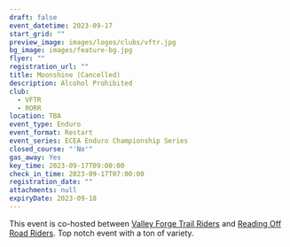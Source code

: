 ```yaml
---
draft: false
event_datetime: 2023-09-17
start_grid: ""
preview_image: images/logos/clubs/vftr.jpg
bg_image: images/feature-bg.jpg
flyer: ""
registration_url: ""
title: Moonshine (Cancelled)
description: Alcohol Prohibited
club:
  - VFTR
  - RORR
location: TBA
event_type: Enduro
event_format: Restart
event_series: ECEA Enduro Championship Series
closed_course: "'No'"
gas_away: Yes
key_time: 2023-09-17T09:00:00
check_in_time: 2023-09-17T07:00:00
registration_date: ""
attachments: null
expiryDate: 2023-09-18
---
```


This event is co-hosted between [Valley Forge Trail Riders](/clubs/vftr) and [Reading Off Road Riders](/clubs/rorr). Top notch event with a ton of variety.